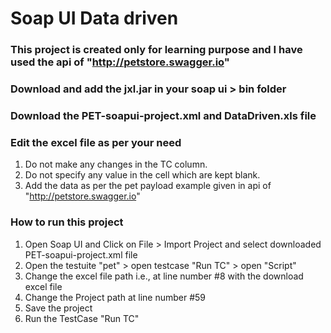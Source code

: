 # Soap UI Data driven

### This project is created only for learning purpose and I have used the api of "http://petstore.swagger.io"

### Download and add the jxl.jar in your soap ui > bin folder

### Download the PET-soapui-project.xml and DataDriven.xls file

### Edit the excel file as per your need 
  1. Do not make any changes in the TC column.
  2. Do not specify any value in the cell which are kept blank.
  3. Add the data as per the pet payload example given in api of "http://petstore.swagger.io"

### How to run this project
  1. Open Soap UI and Click on File > Import Project and select downloaded PET-soapui-project.xml file
  2. Open the testuite "pet" > open testcase "Run TC" > open "Script"
  3. Change the excel file path i.e., at line number #8 with the download excel file
  4. Change the Project path at line number #59
  5. Save the project
  6. Run the TestCase "Run TC"
